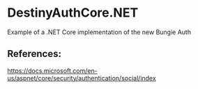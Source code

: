 # DestinyAuthCore.NET
Example of a .NET Core implementation of the new Bungie Auth

## References:
https://docs.microsoft.com/en-us/aspnet/core/security/authentication/social/index